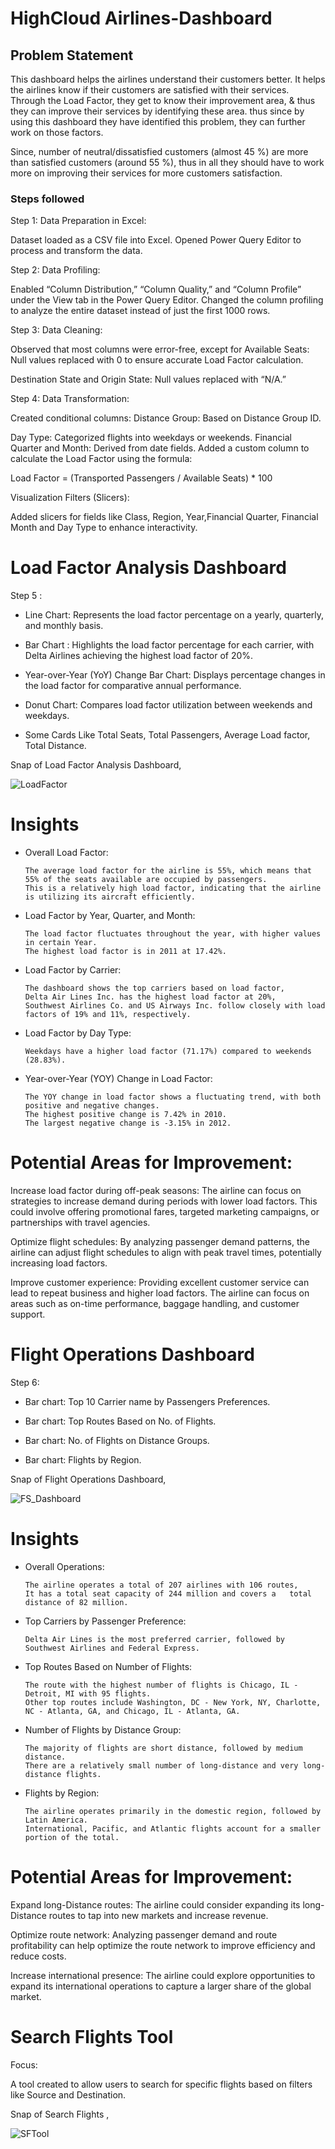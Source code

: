 

# HighCloud Airlines-Dashboard

## Problem Statement

This dashboard helps the airlines understand their customers better. It helps the airlines know if their customers are satisfied with their services. Through the Load Factor, they get to know their improvement area, & thus they can improve their services by identifying these area.  thus since by using this dashboard they have identified this problem, they can further work on those factors.

Since, number of neutral/dissatisfied customers (almost 45 %) are more than satisfied customers (around 55 %), thus in all they should have to work more on improving their services for more customers satisfaction. 


### Steps followed 

 Step 1: Data Preparation in Excel:

Dataset loaded as a CSV file into Excel.
Opened Power Query Editor to process and transform the data.

Step 2: Data Profiling:

Enabled “Column Distribution,” “Column Quality,” and “Column Profile” under the View tab in the Power Query Editor.
Changed the column profiling to analyze the entire dataset instead of just the first 1000 rows.

Step 3: Data Cleaning:

Observed that most columns were error-free, except for
Available Seats: Null values replaced with 0 to ensure accurate Load Factor calculation.

Destination State and Origin State: Null values replaced with “N/A.”

Step 4: Data Transformation:

Created conditional columns:
Distance Group: Based on Distance Group ID.

Day Type: Categorized flights into weekdays or weekends.
Financial Quarter and Month: Derived from date fields.
Added a custom column to calculate the Load Factor using the formula:

Load Factor = (Transported Passengers / Available Seats) * 100

Visualization Filters (Slicers):

Added slicers for fields like Class, Region, Year,Financial Quarter, Financial Month and Day Type to enhance interactivity.

  # Load Factor Analysis Dashboard         
Step 5 : 
- Line Chart: Represents the load factor percentage on a yearly, quarterly, and monthly basis.

- Bar Chart  : Highlights the load factor percentage for each carrier, with Delta Airlines achieving the highest load factor of 20%.

- Year-over-Year (YoY) Change Bar Chart: Displays percentage changes in the load factor for comparative annual performance.

- Donut Chart: Compares load factor utilization between weekends and weekdays.

- Some Cards Like Total Seats, Total Passengers, Average Load factor, Total Distance.

Snap of Load Factor Analysis Dashboard,

![LoadFactor](https://github.com/user-attachments/assets/08868257-6c54-4839-ae1c-ebb88fa56b7d)

# Insights

- Overall Load Factor:

      The average load factor for the airline is 55%, which means that 55% of the seats available are occupied by passengers.
      This is a relatively high load factor, indicating that the airline is utilizing its aircraft efficiently.

- Load Factor by Year, Quarter, and Month:

      The load factor fluctuates throughout the year, with higher values in certain Year.
      The highest load factor is in 2011 at 17.42%.

- Load Factor by Carrier:

      The dashboard shows the top carriers based on load factor,
      Delta Air Lines Inc. has the highest load factor at 20%,
      Southwest Airlines Co. and US Airways Inc. follow closely with load factors of 19% and 11%, respectively.

- Load Factor by Day Type:

      Weekdays have a higher load factor (71.17%) compared to weekends (28.83%).

- Year-over-Year (YOY) Change in Load Factor:

      The YOY change in load factor shows a fluctuating trend, with both positive and negative changes.
      The highest positive change is 7.42% in 2010.
      The largest negative change is -3.15% in 2012.

# Potential Areas for Improvement:

Increase load factor during off-peak seasons: The airline can focus on strategies to increase demand during periods with lower load factors. This could involve offering promotional fares, targeted marketing campaigns, or partnerships with travel agencies.

Optimize flight schedules: By analyzing passenger demand patterns, the airline can adjust flight schedules to align with peak travel times, potentially increasing load factors.

Improve customer experience: Providing excellent customer service can lead to repeat business and higher load factors. The airline can focus on areas such as on-time performance, baggage handling, and customer support.

# Flight Operations Dashboard
Step 6: 
- Bar chart: Top 10 Carrier name by Passengers Preferences.

- Bar chart: Top Routes Based on No. of Flights.

- Bar chart: No. of Flights on Distance Groups.

- Bar chart: Flights by Region.

Snap of Flight Operations Dashboard,

![FS_Dashboard](https://github.com/user-attachments/assets/29724a52-33ca-40ac-ae32-af98f0c94198)

# Insights

- Overall Operations:

      The airline operates a total of 207 airlines with 106 routes,
      It has a total seat capacity of 244 million and covers a   total distance of 82 million.

- Top Carriers by Passenger Preference:

      Delta Air Lines is the most preferred carrier, followed by Southwest Airlines and Federal Express.

- Top Routes Based on Number of Flights:

      The route with the highest number of flights is Chicago, IL - Detroit, MI with 95 flights.
      Other top routes include Washington, DC - New York, NY, Charlotte, NC - Atlanta, GA, and Chicago, IL - Atlanta, GA.

- Number of Flights by Distance Group:

      The majority of flights are short distance, followed by medium distance.
      There are a relatively small number of long-distance and very long-distance flights.

- Flights by Region:

      The airline operates primarily in the domestic region, followed by Latin America.
      International, Pacific, and Atlantic flights account for a smaller portion of the total.

# Potential Areas for Improvement:

Expand long-Distance routes: The airline could consider expanding its long-Distance routes to tap into new markets and increase revenue.

Optimize route network: Analyzing passenger demand and route profitability can help optimize the route network to improve efficiency and reduce costs.

Increase international presence: The airline could explore opportunities to expand its international operations to capture a larger share of the global market.  

# Search Flights Tool

Focus:

A tool created to allow users to search for specific flights based on filters like Source and Destination.
        
Snap of Search Flights ,

![SFTool](https://github.com/user-attachments/assets/eb985b58-946c-4a96-a8bf-53f4bd3c710d)

